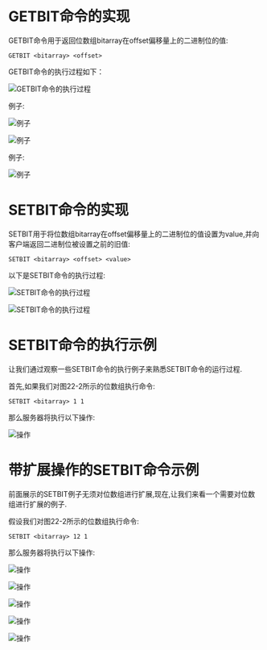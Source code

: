 # GETBIT命令的实现
GETBIT命令用于返回位数组bitarray在offset偏移量上的二进制位的值:
```
GETBIT <bitarray> <offset>
```
GETBIT命令的执行过程如下：

![GETBIT命令的执行过程](https://github.com/gdufeZLYL/blog/blob/master/images/20180520215823.png)

例子:

![例子](https://github.com/gdufeZLYL/blog/blob/master/images/20180520220237.png)

![例子](https://github.com/gdufeZLYL/blog/blob/master/images/20180520220257.png)

例子:

![例子](https://github.com/gdufeZLYL/blog/blob/master/images/20180520220332.png)

# SETBIT命令的实现
SETBIT用于将位数组bitarray在offset偏移量上的二进制位的值设置为value,并向客户端返回二进制位被设置之前的旧值:
```
SETBIT <bitarray> <offset> <value>
```
以下是SETBIT命令的执行过程:

![SETBIT命令的执行过程](https://github.com/gdufeZLYL/blog/blob/master/images/20180520221128.png)

![SETBIT命令的执行过程](https://github.com/gdufeZLYL/blog/blob/master/images/20180520221154.png)

# SETBIT命令的执行示例
让我们通过观察一些SETBIT命令的执行例子来熟悉SETBIT命令的运行过程.

首先,如果我们对图22-2所示的位数组执行命令:
```
SETBIT <bitarray> 1 1
```
那么服务器将执行以下操作:

![操作](https://github.com/gdufeZLYL/blog/blob/master/images/20180520221714.png)

# 带扩展操作的SETBIT命令示例
前面展示的SETBIT例子无须对位数组进行扩展,现在,让我们来看一个需要对位数组进行扩展的例子.

假设我们对图22-2所示的位数组执行命令:
```
SETBIT <bitarray> 12 1
```
那么服务器将执行以下操作:

![操作](https://github.com/gdufeZLYL/blog/blob/master/images/20180520223709.png)

![操作](https://github.com/gdufeZLYL/blog/blob/master/images/20180520223739.png)

![操作](https://github.com/gdufeZLYL/blog/blob/master/images/20180520223802.png)

![操作](https://github.com/gdufeZLYL/blog/blob/master/images/20180520223829.png)

![操作](https://github.com/gdufeZLYL/blog/blob/master/images/20180520223857.png)